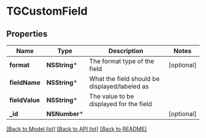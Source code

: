 # TGCustomField

## Properties
Name | Type | Description | Notes
------------ | ------------- | ------------- | -------------
**format** | **NSString*** | The format type of the field | [optional] 
**fieldName** | **NSString*** | What the field should be displayed/labeled as | 
**fieldValue** | **NSString*** | The value to be displayed for the field | 
**_id** | **NSNumber*** |  | [optional] 

[[Back to Model list]](../README.md#documentation-for-models) [[Back to API list]](../README.md#documentation-for-api-endpoints) [[Back to README]](../README.md)


